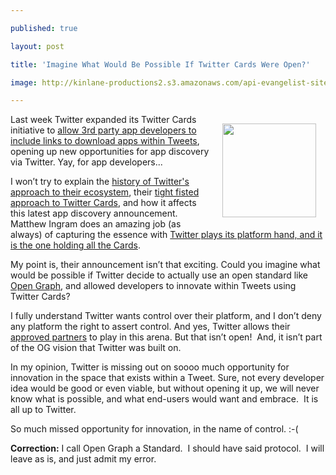 ---
published: true
layout: post
title: 'Imagine What Would Be Possible If Twitter Cards Were Open?'
image: http://kinlane-productions2.s3.amazonaws.com/api-evangelist-site/blog/fist.png
---

<p><img style="padding: 15px;" src="https://s3.amazonaws.com/kinlane-productions2/fist.png" alt="" width="150" align="right" />
<p>Last week Twitter expanded its Twitter Cards initiative to <a href="https://gigaom.com/2013/04/02/looking-to-find-new-apps-twitter-adds-third-party-app-discovery-and-deep-links/">allow 3rd party app developers to include links to download apps within Tweets</a>, opening up new opportunities for app discovery via Twitter.  Yay, for app developers...
<p>I won&rsquo;t try to explain the <a title="history of Twitters approach to their ecosystem" href="http://twitter.apivoice.com/">history of Twitter's approach to their ecosystem</a>, their <a title="Twitters tight fisted approach to cards" href="http://apivoice.com/2012/06/13/twitter-launches-new-not-so-open-graph-aka-twitter-cards/">tight fisted approach to Twitter Cards</a>, and how it affects this latest app discovery announcement.  Matthew Ingram does an amazing job (as always) of capturing the essence with <a title="Twitter plays its platform hand, and it is the one holding all the Cards" href="https://gigaom.com/2013/04/03/twitter-plays-its-platform-hand-and-it-is-the-one-holding-all-the-cards/">Twitter plays its platform hand, and it is the one holding all the Cards</a>.
<p>My point is, their announcement isn&rsquo;t that exciting. Could you imagine what would be possible if Twitter decide to actually use an open standard like <a title="Open Graph" href="http://ogp.me/">Open Graph</a>, and allowed developers to innovate within Tweets using Twitter Cards?
<p>I fully understand Twitter wants control over their platform, and I don&rsquo;t deny any platform the right to assert control.  And yes, Twitter allows their <a href="https://dev.twitter.com/programs/twitter-certified-products">approved partners</a> to play in this arena.  But that isn&rsquo;t open! &nbsp;And, it isn&rsquo;t part of the OG vision that Twitter was built on.
<p>In my opinion, Twitter is missing out on soooo much opportunity for innovation in the space that exists within a Tweet.  Sure, not every developer idea would be good or even viable, but without opening it up, we will never know what is possible, and what end-users would want and embrace. &nbsp;It is all up to Twitter.&nbsp;
<p>So much missed opportunity for innovation, in the name of control. :-(
<p><strong>Correction:</strong>&nbsp;I call Open Graph a Standard. &nbsp;I should have said protocol. &nbsp;I will leave as is, and just admit my error.


